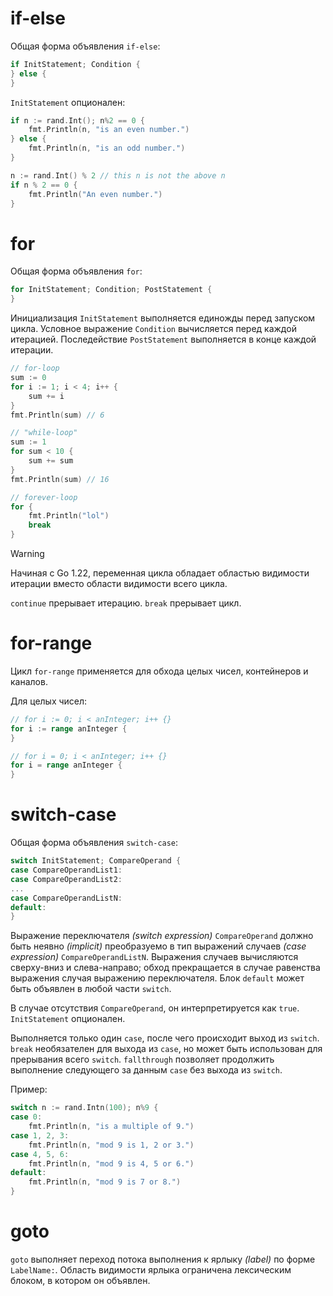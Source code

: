 # if-else
Общая форма объявления `if-else`:
```go
if InitStatement; Condition {
} else {
}
```
`InitStatement` опционален:
```go
if n := rand.Int(); n%2 == 0 {
	fmt.Println(n, "is an even number.")
} else {
	fmt.Println(n, "is an odd number.")
}

n := rand.Int() % 2 // this n is not the above n
if n % 2 == 0 {
	fmt.Println("An even number.")
}
```
# for
Общая форма объявления `for`:
```go
for InitStatement; Condition; PostStatement {
}
```

Инициализация `InitStatement` выполняется единожды перед запуском цикла.
Условное выражение `Condition` вычисляется перед каждой итерацией.
Последействие `PostStatement` выполняется в конце каждой итерации.

```go
// for-loop
sum := 0
for i := 1; i < 4; i++ {
	sum += i
}
fmt.Println(sum) // 6

// "while-loop"
sum := 1
for sum < 10 {
	sum += sum
}
fmt.Println(sum) // 16

// forever-loop
for {
	fmt.Println("lol")
	break
}
```

>[!WARNING]
>Начиная с Go 1.22, переменная цикла обладает областью видимости итерации вместо области видимости всего цикла.

`continue` прерывает итерацию.
`break` прерывает цикл.

# for-range
Цикл `for-range` применяется для обхода целых чисел, контейнеров и каналов.

Для целых чисел:
```go
// for i := 0; i < anInteger; i++ {}
for i := range anInteger {
}

// for i = 0; i < anInteger; i++ {}
for i = range anInteger {
}
```
# switch-case
Общая форма объявления `switch-case`:
```go
switch InitStatement; CompareOperand {
case CompareOperandList1:
case CompareOperandList2:
...
case CompareOperandListN:
default:
}
```

Выражение переключателя *(switch expression)* `CompareOperand` должно быть неявно *(implicit)* преобразуемо в тип выражений случаев *(case expression)* `CompareOperandListN`. Выражения случаев вычисляются сверху-вниз и слева-направо; обход прекращается в случае равенства выражения случая выражению переключателя. Блок `default` может быть объявлен в любой части `switch`.

В случае отсутствия `CompareOperand`, он интерпретируется как `true`.
`InitStatement` опционален.

Выполняется только один `case`, после чего происходит выход из `switch`.
`break` необязателен для выхода из `case`, но может быть использован для прерывания всего `switch`.
`fallthrough` позволяет продолжить выполнение следующего за данным `case` без выхода из `switch`.

Пример:
```go
switch n := rand.Intn(100); n%9 {
case 0:
	fmt.Println(n, "is a multiple of 9.")
case 1, 2, 3:
	fmt.Println(n, "mod 9 is 1, 2 or 3.")
case 4, 5, 6:
	fmt.Println(n, "mod 9 is 4, 5 or 6.")
default:
	fmt.Println(n, "mod 9 is 7 or 8.")
}
```

# goto

`goto` выполняет переход потока выполнения к ярлыку *(label)* по форме `LabelName:`.
Область видимости ярлыка ограничена лексическим блоком, в котором он объявлен.